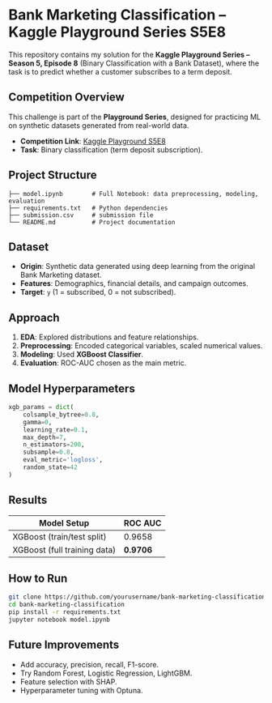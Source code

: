 # Bank Marketing Classification – Kaggle Playground Series S5E8

This repository contains my solution for the **Kaggle Playground Series – Season 5, Episode 8** (Binary Classification with a Bank Dataset), where the task is to predict whether a customer subscribes to a term deposit.

## Competition Overview

This challenge is part of the **Playground Series**, designed for practicing ML on synthetic datasets generated from real-world data.

* **Competition Link**: [Kaggle Playground S5E8](https://www.kaggle.com/competitions/playground-series-s5e8)
* **Task**: Binary classification (term deposit subscription).

## Project Structure

```
├── model.ipynb        # Full Notebook: data preprocessing, modeling, evaluation
├── requirements.txt   # Python dependencies
├── submission.csv     # submission file
└── README.md          # Project documentation

```
## Dataset

* **Origin**: Synthetic data generated using deep learning from the original Bank Marketing dataset.
* **Features**: Demographics, financial details, and campaign outcomes.
* **Target**: `y` (1 = subscribed, 0 = not subscribed).

## Approach

1. **EDA**: Explored distributions and feature relationships.
2. **Preprocessing**: Encoded categorical variables, scaled numerical values.
3. **Modeling**: Used **XGBoost Classifier**.
4. **Evaluation**: ROC-AUC chosen as the main metric.

## Model Hyperparameters

```python
xgb_params = dict(
    colsample_bytree=0.8,
    gamma=0,
    learning_rate=0.1,
    max_depth=7,
    n_estimators=200,
    subsample=0.8,
    eval_metric='logloss',  
    random_state=42
)
```

## Results

| Model Setup                  | ROC AUC    |
| ---------------------------- | ---------- |
| XGBoost (train/test split)   | 0.9658     |
| XGBoost (full training data) | **0.9706** |

## How to Run

```bash
git clone https://github.com/yourusername/bank-marketing-classification.git
cd bank-marketing-classification
pip install -r requirements.txt
jupyter notebook model.ipynb
```

## Future Improvements

* Add accuracy, precision, recall, F1-score.
* Try Random Forest, Logistic Regression, LightGBM.
* Feature selection with SHAP.
* Hyperparameter tuning with Optuna.
